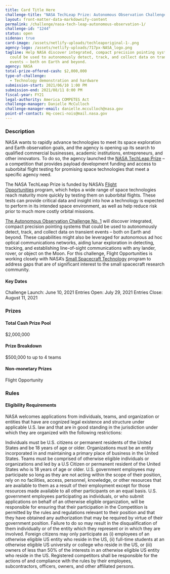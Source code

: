```yaml
---
title: Card Title Here
challenge-title: "NASA TechLeap Prize: Autonomous Observation Challenge 1"
layout: front-matter-data-markdownify-content
permalink: /challenge/nasa-tech-leap-autonomous-observation-1/
challenge-id: "1244"
status: open
sidenav: true
card-image: /assets/netlify-uploads/techleaporiginal-1-.png
agency-logo: /assets/netlify-uploads/717px-NASA_logo.png
tagline: Help NASA discover integrated, compact precision pointing systems that
  could be used to autonomously detect, track, and collect data on transient
  events – both on Earth and beyond.
agency: NASA
total-prize-offered-cash: $2,000,000
type-of-challenge:
  - Technology demonstration and hardware
submission-start: 2021/06/10 1:00 PM
submission-end: 2021/08/11 8:00 PM
fiscal-year: FY21
legal-authority: America COMPETES Act
challenge-manager: Danielle McCulloch
challenge-manager-email: danielle.mcculloch@nasa.gov
point-of-contact: Hq-coeci-nois@mail.nasa.gov
---
```

### Description

NASA wants to rapidly advance technologies to meet its space exploration and Earth observation goals, and the agency is opening up its search to qualified commercial businesses, academic institutions, entrepreneurs, and other innovators. To do so, the agency launched the [NASA TechLeap Prize](http://www.nasatechleap.org/) – a competition that provides payload development funding and access to suborbital flight testing for promising space technologies that meet a specific agency need. 

The NASA TechLeap Prize is funded by NASA’s [Flight Opportunities](https://www.nasa.gov/directorates/spacetech/flightopportunities/index.html) program, which helps a wide range of space technologies reach maturity more quickly by testing them on suborbital flights. These tests can provide critical data and insight into how a technology is expected to perform in its intended space environment, as well as help reduce risk prior to much more costly orbital missions.  

[The Autonomous Observation Challenge No. 1](http://www.autonomousobservation1.nasatechleap.org/) will discover integrated, compact precision pointing systems that could be used to autonomously detect, track, and collect data on transient events – both on Earth and beyond. These capabilities might also be leveraged for autonomous ad hoc optical communications networks, aiding lunar exploration in detecting, tracking, and establishing line-of-sight communications with any lander, rover, or object on the Moon. For this challenge, Flight Opportunities is working closely with NASA’s [Small Spacecraft Technology](https://www.nasa.gov/directorates/spacetech/small_spacecraft/index.html) program to address gaps that are of significant interest to the small spacecraft research community. 

#### Key Dates

Challenge Launch: June 10, 2021
Entries Open: July 29, 2021
Entries Close: August 11, 2021

### Prizes

#### Total Cash Prize Pool

$2,000,000

#### Prize Breakdown

$500,000 to up to 4 teams

#### Non-monetary Prizes

Flight Opportunity

### Rules

#### Eligibility Requirements

NASA welcomes applications from individuals, teams, and organization or entities that have are cognized legal existence and structure under applicable U.S. law and that are in good standing in the jurisdiction under which they are organized with the following restrictions:

Individuals must be U.S. citizens or permanent residents of the United States and be 18 years of age or older.
Organizations must be an entity incorporated in and maintaining a primary place of business in the United States.
Teams must be comprised of otherwise eligible individuals or organizations and led by a U.S Citizen or permanent resident of the United States who is 18 years of age or older.
U.S. government employees may participate so long as they are not acting within the scope of their position, rely on no facilities, access, personnel, knowledge, or other resources that are available to them as a result of their employment except for those resources made available to all other participants on an equal basis.
U.S. government employees participating as individuals, or who submit applications on behalf of an otherwise eligible organization, will be responsible for ensuring that their participation in the Competition is permitted by the rules and regulations relevant to their position and that they have obtained any authorization that may be required by virtue of their government position. Failure to do so may result in the disqualification of them individually or of the entity which they represent or in which they are involved.
Foreign citizens may only participate as (i) employees of an otherwise eligible US entity who reside in the US, (ii) full-time students at an otherwise eligible US university or college who reside in the US, or (iii) owners of less than 50% of the interests in an otherwise eligible US entity who reside in the US.
Registered competitors shall be responsible for the actions of and compliance with the rules by their employees, subcontractors, officers, owners, and other affiliated persons.